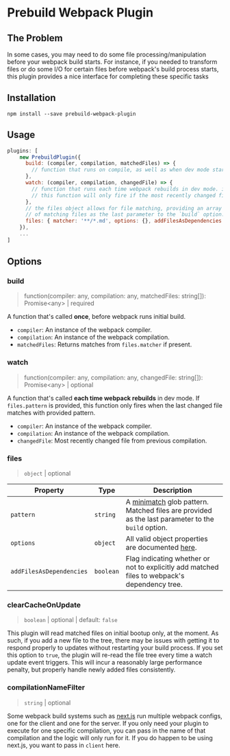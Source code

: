 # Prebuild Webpack Plugin

## The Problem

In some cases, you may need to do some file processing/manipulation before your webpack build starts. For instance, if you needed to transform files or do some I/O for certain files before webpack's build process starts, this plugin provides a nice interface for completing these specific tasks

## Installation

```shell
npm install --save prebuild-webpack-plugin
```

## Usage

```javascript
plugins: [
    new PrebuildPlugin({
      build: (compiler, compilation, matchedFiles) => {
        // function that runs on compile, as well as when dev mode starts for the first time only
      },
      watch: (compiler, compilation, changedFile) => {
        // function that runs each time webpack rebuilds in dev mode. if `files.pattern` is provided,
        // this function will only fire if the most recently changed file matches the specified pattern
      },
      // the files object allows for file matching, providing an array
      // of matching files as the last parameter to the `build` option.
      files: { matcher: '**/*.md', options: {}, addFilesAsDependencies: true },
    }),
    ...
]
```

## Options

### build

> function(compiler: any, compilation: any, matchedFiles: string[]): Promise\<any\> | required

A function that's called **once**, before webpack runs initial build.

- `compiler`: An instance of the webpack compiler.
- `compilation`: An instance of the webpack compilation.
- `matchedFiles`: Returns matches from `files.matcher` if present.

### watch

> function(compiler: any, compilation: any, changedFile: string[]): Promise\<any\> | optional

A function that's called **each time webpack rebuilds** in dev mode. If `files.pattern` is provided, this function only fires when the last changed file matches with provided pattern.

- `compiler`: An instance of the webpack compiler.
- `compilation`: An instance of the webpack compilation.
- `changedFile`: Most recently changed file from previous compilation.

### files

> `object` | optional

| Property                 | Type      | Description                                                                                                                              |
| ------------------------ | --------- | ---------------------------------------------------------------------------------------------------------------------------------------- |
| `pattern`                | `string`  | A [minimatch](https://github.com/isaacs/minimatch) glob pattern. Matched files are provided as the last parameter to the `build` option. |
| `options`                | `object`  | All valid object properties are documented [here](https://github.com/isaacs/node-glob#option).                                           |
| `addFilesAsDependencies` | `boolean` | Flag indicating whether or not to explicitly add matched files to webpack's dependency tree.                                             |

### clearCacheOnUpdate

> `boolean` | optional | default: `false`

This plugin will read matched files on initial bootup only, at the moment. As such, if you add a new file to the tree, there may be issues with getting it to respond properly to updates without restarting your build process. If you set this option to `true`, the plugin will re-read the file tree every time a watch update event triggers. This will incur a reasonably large performance penalty, but properly handle newly added files consistently.

### compilationNameFilter

> `string` | optional

Some webpack build systems such as [next.js](https://nextjs.org/docs#customizing-webpack-config) run multiple webpack configs, one for the client and one for the server. If you only need your plugin to execute for one specific compilation, you can pass in the name of that compilation and the logic will only run for it. If you do happen to be using next.js, you want to pass in `client` here.
